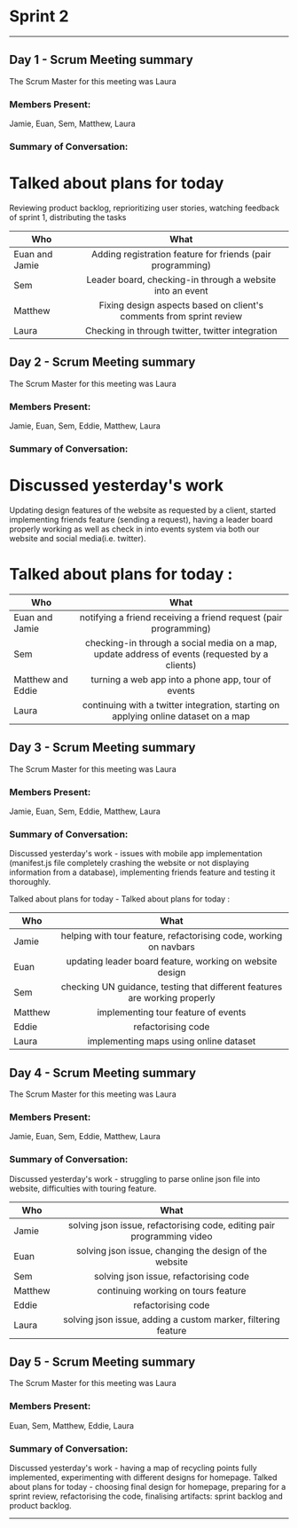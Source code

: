 # Sprint 2

---

## Day 1 - Scrum Meeting summary
The Scrum Master for this meeting was Laura

### Members Present:
Jamie, Euan, Sem, Matthew, Laura

### Summary of Conversation:

# Talked about plans for today 
Reviewing product backlog, reprioritizing user stories, watching feedback of sprint 1, distributing the tasks

| Who        | What           |
| ------------- |:-------------:|
| Euan and Jamie  | Adding registration feature for friends (pair programming)  | 
| Sem      | Leader board, checking-in through a website  into an event|
| Matthew | Fixing design aspects based on client's comments from sprint review |
| Laura | Checking in through twitter, twitter integration|


## Day 2 - Scrum Meeting summary
The Scrum Master for this meeting was Laura

### Members Present:
Jamie, Euan, Sem, Eddie, Matthew, Laura

### Summary of Conversation:
# Discussed yesterday's work 
Updating design features of the website as requested by a client, started implementing friends feature (sending a request), having a leader board properly working as well as check in into events system via both our website and social media(i.e. twitter).

# Talked about plans for today :

| Who        | What           |
| ------------- |:-------------:|
| Euan and Jamie  | notifying a friend receiving a friend request (pair programming)  | 
| Sem      |checking-in through a social media on a map, update address of events (requested by a clients)|
| Matthew and Eddie | turning a web app into a phone app, tour of events |
| Laura | continuing with a twitter integration, starting on applying online dataset on a map|

## Day 3 - Scrum Meeting summary
The Scrum Master for this meeting was Laura

### Members Present:
Jamie, Euan, Sem, Eddie, Matthew, Laura

### Summary of Conversation:
Discussed yesterday's work - issues with mobile app implementation (manifest.js file completely crashing the website or not displaying information from a database), implementing friends feature and testing it thoroughly.

Talked about plans for today - Talked about plans for today :

| Who        | What           |
| ------------- |:-------------:|
| Jamie  | helping with tour feature, refactorising code, working on navbars| 
| Euan  | updating leader board feature, working on website design| 
| Sem      |checking UN guidance, testing that different features are working properly|
| Matthew  | implementing tour feature of events |
| Eddie | refactorising code|
| Laura | implementing maps using online dataset|


## Day 4 - Scrum Meeting summary
The Scrum Master for this meeting was Laura

### Members Present:
Jamie, Euan, Sem, Eddie, Matthew, Laura

### Summary of Conversation:
Discussed yesterday's work - struggling to parse online json file into website, difficulties with touring feature.

| Who        | What           |
| ------------- |:-------------:|
| Jamie  | solving json issue, refactorising code, editing pair programming video| 
| Euan  | solving json issue, changing the design of the website| 
| Sem      | solving json issue, refactorising code |
| Matthew  | continuing working on tours feature |
| Eddie | refactorising code|
| Laura | solving json issue, adding a custom marker, filtering feature|

## Day 5 - Scrum Meeting summary
The Scrum Master for this meeting was Laura

### Members Present:
Euan, Sem, Matthew, Eddie, Laura

### Summary of Conversation:
Discussed yesterday's work - having a map of recycling points fully implemented, experimenting with different designs for homepage.
Talked about plans for today - choosing final design for homepage, preparing for a sprint review, refactorising the code, finalising artifacts: sprint backlog and product backlog.




---
